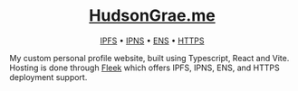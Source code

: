 <div align="center">

# [HudsonGrae.me](https://hudsongrae.me)

[IPFS] • [IPNS] • [ENS] • [HTTPS]

</div>

My custom personal profile website, built using Typescript, React and Vite.
Hosting is done through [Fleek] which offers IPFS, IPNS, ENS, and HTTPS
deployment support.

[IPFS]: ipfs://QmcgLcWX7GReZFYzXevWaGUpCYNX8U4rZerGWPMsVLfpFP
[IPNS]: ipns://k51qzi5uqu5dkivw1ezrzlpf6naa09ohwk269mzoleigr2ia9ftq7ahcrhf85l
[HTTPS]: https://hudsongrae.me
[ENS]: https://hudsongraeme.eth
[Fleek]: https://github.com/FleekHQ
